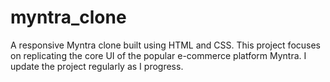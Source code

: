# myntra_clone
A responsive Myntra clone built using HTML and CSS. This project focuses on replicating the core UI of the popular e-commerce platform Myntra.  I update the project regularly as I progress.
